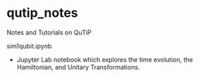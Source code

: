 # qutip_notes
Notes and Tutorials on QuTiP

sim1qubit.ipynb
- Jupyter Lab notebook which explores the time evolution, the Hamiltonian, and Unitary Transformations. 
